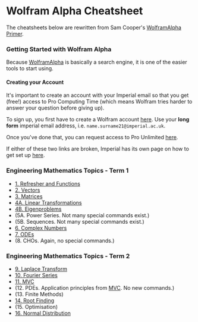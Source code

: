 # Wolfram Alpha Cheatsheet

The cheatsheets below are rewritten from Sam Cooper's [WolframAlpha Primer](https://docs.google.com/document/d/1emFWAVX7kUjOxG_gGpu97uOR9nCJAbYL0qLeBq_Xpbw/edit#).

### Getting Started with Wolfram Alpha

Because [WolframAlpha](https://www.wolframalpha.com) is basically a search engine, it is one of the easier tools to start using.

#### Creating your Account
It's important to create an account with your Imperial email so that you get (free!) access to Pro Computing Time (which means Wolfram tries harder to answer your question before giving up).

To sign up, you first have to create a Wolfram account [here](https://account.wolfram.com/auth/create). Use your **long form** imperial email address, i.e. ```name.surname21@imperial.ac.uk```.

Once you've done that, you can request access to Pro Unlimited [here](https://user.wolfram.com/portal/requestAK/e644bf3e2cf8d5afdf8bbbde53ce36b7b6b6a917).

If either of these two links are broken, Imperial has its own page on how to get set up [here](https://www.imperial.ac.uk/admin-services/ict/self-service/computers-printing/devices-and-software/get-software/get-software-for-students/wolfram-alpha-pro/).

### Engineering Mathematics Topics - Term 1
- [1. Refresher and Functions](./term1/1_refresher_functions.md)
- [2. Vectors](./term1/2_vectors.md)
- [3. Matrices](./term1/3_matrices.md)
- [4A. Linear Transformations](./term1/4a_linear_transformations.md)
- [4B. Eigenproblems](./term1/4b_eigen.md)
- (5A. Power Series. Not many special commands exist.)
- (5B. Sequences. Not many special commands exist.)
- [6. Complex Numbers](./term1/6_complex.md)
- [7. ODEs](./term1/7_ode.md)
- (8. CHOs. Again, no special commands.)

### Engineering Mathematics Topics - Term 2
 - [9. Laplace Transform](./term2/9_laplace.md)
 - [10. Fourier Series](./term2/10_fourier.md)
 - [11. MVC](./term2/11_mvc.md)
 - (12. PDEs. Application principles from [MVC](./term2/11_mvc.md). No new commands.)
 - (13. Finite Methods)
 - [14. Root Finding](./term2/14_root.md)
 - (15. Optimisation)
 - [16. Normal Distribution](./term2/16_normdist.md)
